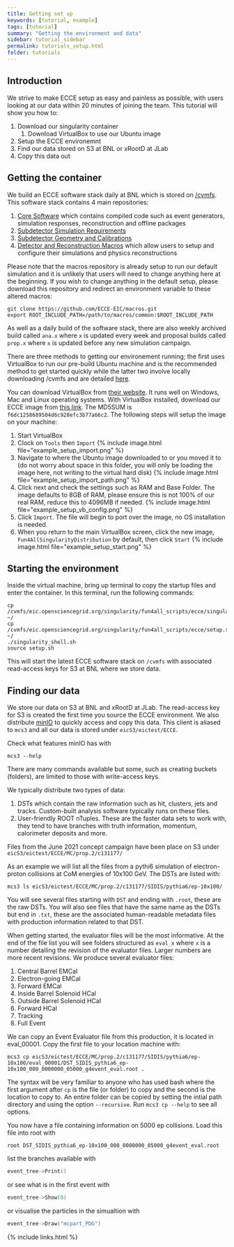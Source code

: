 ```yaml
---
title: Getting set up
keywords: [tutorial, example]
tags: [tutorial]
summary: "Getting the environment and data"
sidebar: tutorial_sidebar
permalink: tutorials_setup.html
folder: tutorials
---
```


## Introduction

We strive to make ECCE setup as easy and painless as possible, with users looking at our data within 20 minutes of joining the team. This tutorial will show you how to:

1. Download our singularity container
   1. Download VirtualBox to use our Ubuntu image
1. Setup the ECCE environemnt
1. Find our data stored on S3 at BNL or xRootD at JLab
1. Copy this data out

## Getting the container

We build an ECCE software stack daily at BNL which is stored on [/cvmfs](https://cernvm.cern.ch/fs/). This software stack contains 4 main repositories:

1. [Core Software](https://github.com/ECCE-EIC/coresoftware) which contains compiled code such as event generators, simulation responses, reconstruction and offline packages 
1. [Subdetector Simulation Requirements](https://github.com/eic/fun4all_eicdetectors)
1. [Subdetector Geometry and Calibrations](https://github.com/eic/fun4all_eiccalibrations)
1. [Detector and Reconstruction Macros](https://github.com/ECCE-EIC/macros) which allow users to setup and configure their simulations and physics reconstructions

Please note that the macros repository is already setup to run our default simulation and it is unlikely that users will need to change anything here at the beginning. If you wish to change anything in the default setup, please download this repository and redirect an environment variable to these altered macros:
```
git clone https://github.com/ECCE-EIC/macros.git
export ROOT_INCLUDE_PATH=/path/to/macros/common:$ROOT_INCLUDE_PATH
```
As well as a daily build of the software stack, there are also weekly archived build called `ana.x` where `x` is updated every week and proposal builds called `prop.x` where `x` is updated before any new simulation campaign.

There are three methods to getting our environement running; the first uses VirtualBox to run our pre-build Ubuntu machine and is the recommended method to get started quickly while the latter two involve locally downloading /cvmfs and are detailed [here](https://github.com/ECCE-EIC/Singularity).

You can download VirtualBox from [their website](https://www.virtualbox.org/). It runs well on Windows, Mac and Linux operating systems. With VirtualBox installed, download our ECCE image from [this link](https://www.phenix.bnl.gov/WWW/publish/phnxbld/ECCE/Singularity/Fun4AllSingularityDistribution.ova). The MD5SUM is `f6dc1258689504d6c928efc3b77a66c2`. The following steps will setup the image on your machine:

1. Start VirtualBox
1. Clock on `Tools` then `Import` 
   {% include image.html file="example_setup_import.png" %}
1. Navigate to where the Ubuntu image downloaded to or you moved it to (do not worry about space in this folder, you will only be loading the image here, not writing to the virtual hard disk) 
   {% include image.html file="example_setup_import_path.png" %}
1. Click next and check the settings such as RAM and Base Folder. The image defaults to 8GB of RAM, please ensure this is not 100% of our real RAM, reduce this to 4096MB if needed. 
   {% include image.html file="example_setup_vb_config.png" %}
1. Click `Import`. The file will begin to port over the image, no OS installation is needed.
1. When you return to the main VirtualBox screen, click the new image, `Fun4AllSingularityDistribution` by default, then click `Start`
   {% include image.html file="example_setup_start.png" %}

## Starting the environment

Inside the virtual machine, bring up terminal to copy the startup files and enter the container. In this terminal, run the following commands:

```
cp  /cvmfs/eic.opensciencegrid.org/singularity/fun4all_scripts/ecce/singularity_shell.sh ~/
cp /cvmfs/eic.opensciencegrid.org/singularity/fun4all_scripts/ecce/setup.sh ~/
./singularity_shell.sh
source setup.sh
```

This will start the latest ECCE software stack on `/cvmfs` with associated read-access keys for S3 at BNL where we store data.

## Finding our data

We store our data on S3 at BNL and xRootD at JLab. The read-access key for S3 is created the first time you source the ECCE environment. We also distribute [minIO](https://min.io/) to quickly access and copy this data. This client is aliased to ```mcs3``` and all our data is stored under `eicS3/eictest/ECCE`.

Check what features minIO has with
```
mcs3 --help
```
There are many commands available but some, such as creating buckets (folders), are limited to those with write-access keys.

We typically distribute two types of data:
1. DSTs which contain the raw information such as hit, clusters, jets and tracks. Custom-built analysis software typically runs on these files.
1. User-friendly ROOT nTuples. These are the faster data sets to work with, they tend to have branches with truth information, momentum, calorimeter deposits and more.

Files from the June 2021 concept campaign have been place on S3 under `eicS3/eictest/ECCE/MC/prop.2/c131177/`

As an example we will list all the files from a pythi6 simulation of electron-proton collisions at CoM energies of 10x100 GeV. The DSTs are listed with:
```
mcs3 ls eicS3/eictest/ECCE/MC/prop.2/c131177/SIDIS/pythia6/ep-10x100/
```
You will see several files starting with `DST` and ending with `.root`, these are the raw DSTs. You will also see files that have the same name as the DSTs but end in `.txt`, these are the associated human-readable metadata files with production information related to that DST. 

When getting started, the evaluator files will be the most informative. At the end of the file list you will see folders structured as `eval_x` where `x` is a number detailing the revision of the evaluator files. Larger numbers are more recent revisions. We produce several evaluator files:
1. Central Barrel EMCal
1. Electron-going EMCal
1. Forward EMCal
1. Inside Barrel Solenoid HCal
1. Outside Barrel Solenoid HCal
1. Forward HCal
1. Tracking
1. Full Event

We can copy an Event Evaluator file from this production, it is located in eval_00001. Copy the first file to your location machine with:
```
mcs3 cp eicS3/eictest/ECCE/MC/prop.2/c131177/SIDIS/pythia6/ep-10x100/eval_00001/DST_SIDIS_pythia6_ep-10x100_000_0000000_05000_g4event_eval.root .
```
The syntax will be very familiar to anyone who has used bash where the first argument after `cp` is the file (or folder) to copy and the second is the location to copy to. An entire folder can be copied by setting the intial path directory and using the option `--recursive`. Run `mcs3 cp --help` to see all options.

You now have a file containing information on 5000 ep collisions. Load this file into root with
```
root DST_SIDIS_pythia6_ep-10x100_000_0000000_05000_g4event_eval.root
```
list the branches available with
```cpp
event_tree->Print()
```
or see what is in the first event with
```cpp
event_tree->Show(0)
```
or visualise the particles in the simualtion with 
```cpp
event_tree->Draw("mcpart_PDG")
```

{% include links.html %}
